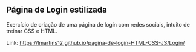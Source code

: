 ## Página de Login estilizada

Exercício de criação de uma página de login com redes sociais, intuito de treinar CSS e HTML.

Link: https://lmartins12.github.io/pagina-de-login-HTML-CSS-JS/Login/


